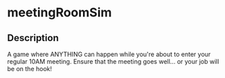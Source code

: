 # meetingRoomSim

## Description
A game where ANYTHING can happen while you're about to enter your regular 10AM meeting. Ensure that the meeting goes well... or your job will be on the hook!